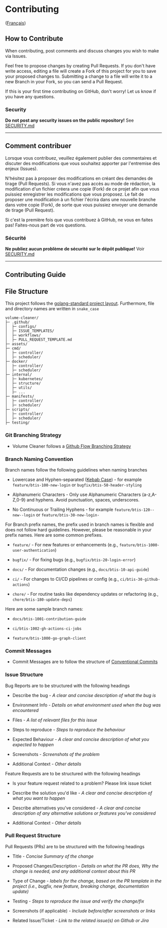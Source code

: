 # Contributing

([Français](#comment-contribuer))

## How to Contribute

When contributing, post comments and discuss changes you wish to make via Issues.

Feel free to propose changes by creating Pull Requests. If you don't have write access, editing a file will create a Fork of this project for you to save your proposed changes to. Submitting a change to a file will write it to a new Branch in your Fork, so you can send a Pull Request.

If this is your first time contributing on GitHub, don't worry! Let us know if you have any questions.

### Security

**Do not post any security issues on the public repository!** See [SECURITY.md](SECURITY.md)

______________________

## Comment contribuer

Lorsque vous contribuez, veuillez également publier des commentaires et discuter des modifications que vous souhaitez apporter par l'entremise des enjeux (Issues).

N'hésitez pas à proposer des modifications en créant des demandes de tirage (Pull Requests). Si vous n'avez pas accès au mode de rédaction, la modification d'un fichier créera une copie (Fork) de ce projet afin que vous puissiez enregistrer les modifications que vous proposez. Le fait de proposer une modification à un fichier l'écrira dans une nouvelle branche dans votre copie (Fork), de sorte que vous puissiez envoyer une demande de tirage (Pull Request).

Si c'est la première fois que vous contribuez à GitHub, ne vous en faites pas! Faites-nous part de vos questions.

### Sécurité

**Ne publiez aucun problème de sécurité sur le dépôt publique!** Voir [SECURITY.md](SECURITY.md)








---
## Contributing Guide

## File Structure

This project follows the [golang-standard project layout](https://github.com/golang-standards/project-layout). Furthermore, file and directory names are written in `snake_case`

```
volume-cleaner/
├─ .github/
│  ├─ configs/
│  ├─ ISSUE_TEMPLATES/
│  ├─ workflows/
│  ├─ PULL_REQUEST_TEMPLATE.md
├─ assets/
├─ cmd/
│  ├─ controller/
│  ├─ scheduler/
├─ docker/
│  ├─ controller/
│  ├─ scheduler/
├─ internal/
│  ├─ kubernetes/
│  ├─ structure/
│  ├─ utils/
│  ├─ ...
├─ manifests/
│  ├─ controller/
│  ├─ scheduler/
├─ scripts/
│  ├─ controller/
│  ├─ scheduler/
├─ testing/
```

### Git Branching Strategy

- Volume Cleaner follows a [Github Flow Branching Strategy](https://www.gitkraken.com/learn/git/best-practices/git-branch-strategy#github-flow-branch-strategy)

### Branch Naming Convention

Branch names follow the following guidelines when naming branches

- Lowercase and Hyphen-separated ([Kebab Case](https://developer.mozilla.org/en-US/docs/Glossary/Kebab_case)) - for example `feature/btis-100-new-login` or `bugfix/btis-50-header-styling`

- Alphanumeric Characters - Only use Alphanumeric Characters (a-z,A-Z,0-9) and hyphens. Avoid punctuation, spaces, underscores.

- No Continuous or Trailing Hyphens - for example `feature/btis-120--new--login` or `feature/btis-30-new-login-` 


For Branch prefix names, the prefix used in branch names is flexible and does not follow hard guidelines. However, please be reasonable in your prefix names. Here are some common prefixes.

- `feature/` - For new features or enhancements (e.g., `feature/btis-1000-user-authentication`)

- `bugfix/` - For fixing bugs (e.g., `bugfix/btis-20-login-error`)

- `docs/` - For documentation changes (e.g., `docs/btis-10-api-guide`)

- `ci/` - For changes to CI/CD pipelines or config (e.g., `ci/btis-30-github-actions`)

- `chore/` - For routine tasks like dependency updates or refactoring (e.g., `chore/btis-180-update-deps`)

Here are some sample branch names:

- `docs/btis-1001-contribution-guide`

- `ci/btis-1002-gh-actions-ci-jobs`

- `feature/btis-1000-go-graph-client`

### Commit Messages

- Commit Messages are to follow the structure of [Conventional Commits](https://www.conventionalcommits.org/en/v1.0.0/#specification)

### Issue Structure

Bug Reports are to be structured with the following headings

- Describe the bug - _A clear and concise description of what the bug is_ 

- Environment Info - _Details on what environment used when the bug was encountered_

- Files - _A list of relevant files for this issue_

- Steps to reproduce - _Steps to reproduce the behaviour_

- Expected Behaviour - _A clear and concise description of what you expected to happen_

- Screenshots - _Screenshots of the problem_

- Additional Context - _Other details_ 

Feature Requests are to be structured with the following headings

- Is your feature request related to a problem? Please link issue ticket

- Describe the solution you'd like - _A clear and concise description of what you want to happen_

- Describe alternatives you've considered - _A clear and concise description of any alternative solutions or features you've considered_

- Additional Context - _Other details_

### Pull Request Structure

Pull Requests (PRs) are to be structured with the following headings

- Title - _Concise Summary of the change_

- Proposed Changes/Description - _Details on what the PR does, Why the change is needed, and any additional context about this PR_

- Type of Change - _labels for the change, based on the PR template in the project (i.e., bugfix, new feature, breaking change, documentation update)_

- Testing - _Steps to reproduce the issue and verify the change/fix_

- Screenshots (if applicable) - _Include before/after screenshots or links_

- Related Issue/Ticket - _Link to the related issue(s) on Github or Jira_
